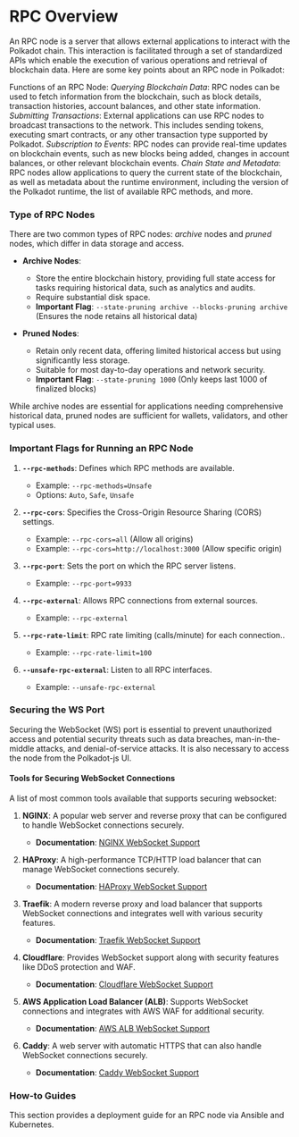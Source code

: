 # RPC Overview

An RPC node is a server that allows external applications to interact with the Polkadot chain. This interaction is facilitated through a set of standardized APIs which enable the execution of various operations and retrieval of blockchain data. Here are some key points about an RPC node in Polkadot:

Functions of an RPC Node:
*Querying Blockchain Data*: RPC nodes can be used to fetch information from the blockchain, such as block details, transaction histories, account balances, and other state information.
*Submitting Transactions*: External applications can use RPC nodes to broadcast transactions to the network. This includes sending tokens, executing smart contracts, or any other transaction type supported by Polkadot.
*Subscription to Events*: RPC nodes can provide real-time updates on blockchain events, such as new blocks being added, changes in account balances, or other relevant blockchain events.
*Chain State and Metadata*: RPC nodes allow applications to query the current state of the blockchain, as well as metadata about the runtime environment, including the version of the Polkadot runtime, the list of available RPC methods, and more.

### Type of RPC Nodes

There are two common types of RPC nodes: *archive* nodes and *pruned* nodes, which differ in data storage and access.

- **Archive Nodes**:
  - Store the entire blockchain history, providing full state access for tasks requiring historical data, such as analytics and audits.
  - Require substantial disk space.
  - **Important Flag**: `--state-pruning archive --blocks-pruning archive` (Ensures the node retains all historical data)

- **Pruned Nodes**:
  - Retain only recent data, offering limited historical access but using significantly less storage.
  - Suitable for most day-to-day operations and network security.
  - **Important Flag**: `--state-pruning 1000` (Only keeps last 1000 of finalized blocks)


While archive nodes are essential for applications needing comprehensive historical data, pruned nodes are sufficient for wallets, validators, and other typical uses.


### Important Flags for Running an RPC Node

1. **`--rpc-methods`**: Defines which RPC methods are available.
   - Example: `--rpc-methods=Unsafe`
   - Options: `Auto`, `Safe`, `Unsafe`

2. **`--rpc-cors`**: Specifies the Cross-Origin Resource Sharing (CORS) settings.
   - Example: `--rpc-cors=all` (Allow all origins)
   - Example: `--rpc-cors=http://localhost:3000` (Allow specific origin)

3. **`--rpc-port`**: Sets the port on which the RPC server listens.
   - Example: `--rpc-port=9933`

4. **`--rpc-external`**: Allows RPC connections from external sources.
   - Example: `--rpc-external`

5. **`--rpc-rate-limit`**: RPC rate limiting (calls/minute) for each connection..
   - Example: `--rpc-rate-limit=100`

6. **`--unsafe-rpc-external`**: Listen to all RPC interfaces.
   - Example: `--unsafe-rpc-external`


### Securing the WS Port

Securing the WebSocket (WS) port is essential to prevent unauthorized access and potential security threats such as data breaches, man-in-the-middle attacks, and denial-of-service attacks. It is also necessary to access the node from the Polkadot-js UI.

#### Tools for Securing WebSocket Connections

A list of most common tools available that supports securing websocket:

1. **NGINX**: A popular web server and reverse proxy that can be configured to handle WebSocket connections securely.
   - **Documentation**: [NGINX WebSocket Support](https://docs.nginx.com/nginx/admin-guide/web-server/reverse-proxy/)

2. **HAProxy**: A high-performance TCP/HTTP load balancer that can manage WebSocket connections securely.
   - **Documentation**: [HAProxy WebSocket Support](http://www.haproxy.org/#docs)

3. **Traefik**: A modern reverse proxy and load balancer that supports WebSocket connections and integrates well with various security features.
   - **Documentation**: [Traefik WebSocket Support](https://doc.traefik.io/traefik/providers/websocket/)

4. **Cloudflare**: Provides WebSocket support along with security features like DDoS protection and WAF.
   - **Documentation**: [Cloudflare WebSocket Support](https://developers.cloudflare.com/using-cloudflare/website-performance/websockets/)

5. **AWS Application Load Balancer (ALB)**: Supports WebSocket connections and integrates with AWS WAF for additional security.
   - **Documentation**: [AWS ALB WebSocket Support](https://docs.aws.amazon.com/elasticloadbalancing/latest/application/introduction.html)

6. **Caddy**: A web server with automatic HTTPS that can also handle WebSocket connections securely.
   - **Documentation**: [Caddy WebSocket Support](https://caddyserver.com/docs/reverse-proxy#websocket)

### How-to Guides

This section provides a deployment guide for an RPC node via Ansible and Kubernetes.
